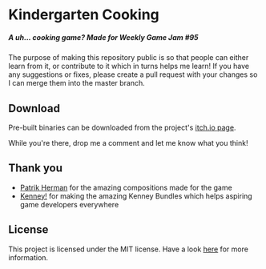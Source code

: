 # Kindergarten Cooking

##### A uh... cooking game? Made for Weekly Game Jam #95 

The purpose of making this repository public is so that people can either learn from it, or contribute to it which in turns helps me learn! If you have any suggestions or fixes, please create a pull request with your changes so I can merge them into the master branch.

## Download

Pre-built binaries can be downloaded from the project's [itch.io page](https://isosymmetric.itch.io/kindergarten-cooking). 

While you're there, drop me a comment and let me know what you think!

## Thank you
- [Patrik Herman](https://soundcloud.com/patrik-herman-composer) for the amazing compositions made for the game
- [Kenney!](https://kenney.nl/) for making the amazing Kenney Bundles which helps aspiring game developers everywhere

## License
This project is licensed under the MIT license. Have a look [here](https://github.com/johan-steffens/kindergarten-cooking-unity/blob/master/LICENSE.md) for more information.
